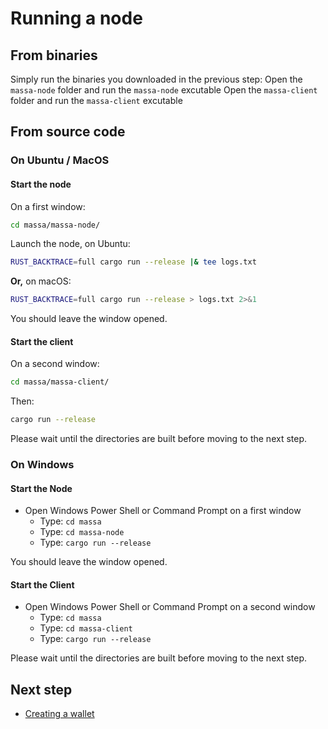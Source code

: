 # Running a node

## From binaries

Simply run the binaries you downloaded in the previous step:
Open the `massa-node` folder and run the `massa-node` excutable
Open the `massa-client` folder and run the `massa-client` excutable

## From source code

### On Ubuntu / MacOS

#### Start the node

On a first window:

```bash
cd massa/massa-node/
```

Launch the node, on Ubuntu:

```bash
RUST_BACKTRACE=full cargo run --release |& tee logs.txt
```

**Or,** on macOS:

```bash
RUST_BACKTRACE=full cargo run --release > logs.txt 2>&1
```

You should leave the window opened.

#### Start the client

On a second window:

```bash
cd massa/massa-client/
```

Then:

```bash
cargo run --release
```

Please wait until the directories are built before moving to the next step.

### On Windows

#### Start the Node

-   Open Windows Power Shell or Command Prompt on a first window
    -   Type: `cd massa`
    -   Type: `cd massa-node`
    -   Type: `cargo run --release`

You should leave the window opened.

#### Start the Client

-   Open Windows Power Shell or Command Prompt on a second window
    -   Type: `cd massa`
    -   Type: `cd massa-client`
    -   Type: `cargo run --release`

Please wait until the directories are built before moving to the next step.

## Next step

-   [Creating a wallet](https://github.com/massalabs/massa/wiki/wallet)
